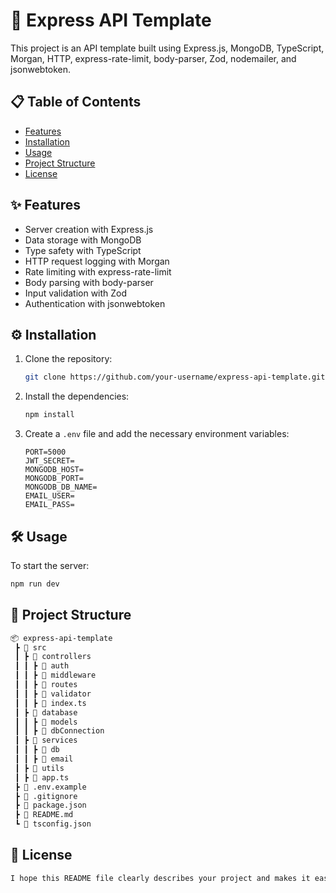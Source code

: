 # 🚀 Express API Template

This project is an API template built using Express.js, MongoDB, TypeScript, Morgan, HTTP, express-rate-limit, body-parser, Zod, nodemailer, and jsonwebtoken.

## 📋 Table of Contents

- [Features](#features)
- [Installation](#installation)
- [Usage](#usage)
- [Project Structure](#project-structure)
- [License](#license)

## ✨ Features

- Server creation with Express.js
- Data storage with MongoDB
- Type safety with TypeScript
- HTTP request logging with Morgan
- Rate limiting with express-rate-limit
- Body parsing with body-parser
- Input validation with Zod
- Authentication with jsonwebtoken

## ⚙️ Installation

1. Clone the repository:
    ```bash
    git clone https://github.com/your-username/express-api-template.git
    ```
2. Install the dependencies:
    ```bash
    npm install
    ```
3. Create a `.env` file and add the necessary environment variables:
    ```env
    PORT=5000
    JWT_SECRET=
    MONGODB_HOST=
    MONGODB_PORT=
    MONGODB_DB_NAME=
    EMAIL_USER=
    EMAIL_PASS=
    ```

## 🛠 Usage

To start the server:
```bash
npm run dev
```

## 📂 Project Structure
```bash
📦 express-api-template
 ┣ 📂 src
 ┃ ┣ 📂 controllers
 ┃ ┃ ┣ 📂 auth
 ┃ ┃ ┣ 📂 middleware
 ┃ ┃ ┣ 📂 routes
 ┃ ┃ ┣ 📂 validator
 ┃ ┃ ┣ 📜 index.ts
 ┃ ┣ 📂 database
 ┃ ┃ ┣ 📂 models
 ┃ ┃ ┣ 📜 dbConnection
 ┃ ┣ 📂 services
 ┃ ┃ ┣ 📜 db
 ┃ ┃ ┣ 📜 email
 ┃ ┣ 📂 utils
 ┃ ┣ 📜 app.ts
 ┣ 📜 .env.example
 ┣ 📜 .gitignore
 ┣ 📜 package.json
 ┣ 📜 README.md
 ┗ 📜 tsconfig.json
```

## 📄 License
```bash
I hope this README file clearly describes your project and makes it easier for other developers to understand and contribute! Let me know if you need any further changes or additions.
```
